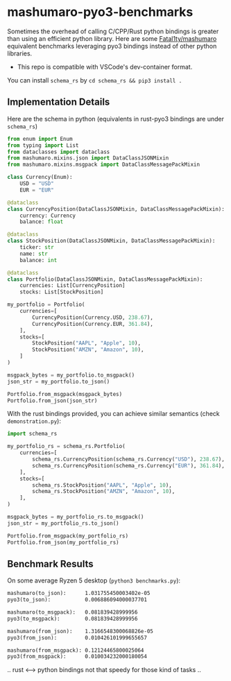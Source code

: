 # mashumaro-pyo3-benchmarks

Sometimes the overhead of calling C/CPP/Rust python bindings is greater than using an efficient python library.
Here are some [Fatal1ty/mashumaro](https://github.com/Fatal1ty/mashumaro) equivalent benchmarks leveraging pyo3 bindings instead of
other python libraries.

* This repo is compatible with VSCode's dev-container format.

You can install `schema_rs` by `cd schema_rs && pip3 install .`

## Implementation Details

Here are the schema in python (equivalents in rust-pyo3 bindings are under `schema_rs`)

```py
from enum import Enum
from typing import List
from dataclasses import dataclass
from mashumaro.mixins.json import DataClassJSONMixin
from mashumaro.mixins.msgpack import DataClassMessagePackMixin

class Currency(Enum):
    USD = "USD"
    EUR = "EUR"

@dataclass
class CurrencyPosition(DataClassJSONMixin, DataClassMessagePackMixin):
    currency: Currency
    balance: float

@dataclass
class StockPosition(DataClassJSONMixin, DataClassMessagePackMixin):
    ticker: str
    name: str
    balance: int

@dataclass
class Portfolio(DataClassJSONMixin, DataClassMessagePackMixin):
    currencies: List[CurrencyPosition]
    stocks: List[StockPosition]

my_portfolio = Portfolio(
    currencies=[
        CurrencyPosition(Currency.USD, 238.67),
        CurrencyPosition(Currency.EUR, 361.84),
    ],
    stocks=[
        StockPosition("AAPL", "Apple", 10),
        StockPosition("AMZN", "Amazon", 10),
    ]
)

msgpack_bytes = my_portfolio.to_msgpack()
json_str = my_portfolio.to_json()

Portfolio.from_msgpack(msgpack_bytes)
Portfolio.from_json(json_str)
```

With the rust bindings provided, you can achieve similar semantics (check `demonstration.py`):

```py
import schema_rs

my_portfolio_rs = schema_rs.Portfolio(
    currencies=[
        schema_rs.CurrencyPosition(schema_rs.Currency("USD"), 238.67),
        schema_rs.CurrencyPosition(schema_rs.Currency("EUR"), 361.84),
    ],
    stocks=[
        schema_rs.StockPosition("AAPL", "Apple", 10),
        schema_rs.StockPosition("AMZN", "Amazon", 10),
    ],
)

msgpack_bytes = my_portfolio_rs.to_msgpack()
json_str = my_portfolio_rs.to_json()

Portfolio.from_msgpack(my_portfolio_rs)
Portfolio.from_json(my_portfolio_rs)
```

## Benchmark Results

On some average Ryzen 5 desktop (`python3 benchmarks.py`):

```txt
mashumaro(to_json):      1.031755450003402e-05
pyo3(to_json):           0.006886094000037701

mashumaro(to_msgpack):   0.081839428999956
pyo3(to_msgpack):        0.081839428999956

mashumaro(from_json):    1.3166548300068826e-05
pyo3(from_json):         0.010426101999655657

mashumaro(from_msgpack): 0.12124465800025064
pyo3(from_msgpack):      0.010034232000180054
```

.. rust <--> python bindings not that speedy for those kind of tasks ..
